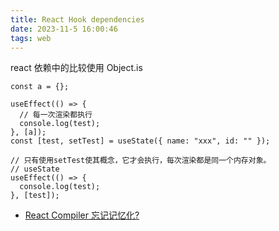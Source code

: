 ```yaml
---
title: React Hook dependencies
date: 2023-11-5 16:00:46
tags: web
---
```


react 依赖中的比较使用 Object.is

```tsx
const a = {};

useEffect(() => {
  // 每一次渲染都执行
  console.log(test);
}, [a]);
const [test, setTest] = useState({ name: "xxx", id: "" });

// 只有使用setTest使其概念，它才会执行，每次渲染都是同一个内存对象。
// useState
useEffect(() => {
  console.log(test);
}, [test]);
```

- [React Compiler 忘记记忆化?](https://www.developerway.com/posts/react-compiler-soon)
